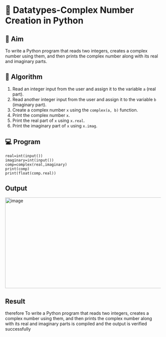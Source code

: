 # 🧮 Datatypes-Complex Number Creation in Python

## 🎯 Aim
To write a Python program that reads two integers, creates a complex number using them, and then prints the complex number along with its real and imaginary parts.

## 🧠 Algorithm
1. Read an integer input from the user and assign it to the variable `a` (real part).
2. Read another integer input from the user and assign it to the variable `b` (imaginary part).
3. Create a complex number `x` using the `complex(a, b)` function.
4. Print the complex number `x`.
5. Print the real part of `x` using `x.real`.
6. Print the imaginary part of `x` using `x.imag`.

## 💻 Program
`````````````````
real=int(input())
imaginary=int(input())
comp=complex(real,imaginary)
print(comp)
print(float(comp.real))
`````````````````
## Output
<img width="748" height="293" alt="image" src="https://github.com/user-attachments/assets/7215f9ce-b2c3-40dc-83df-a653a3c14dfa" />

## Result

therefore To write a Python program that reads two integers, creates a complex number using them, and then prints the complex number along with its real and imaginary parts is compiled and the output is verified successfully
